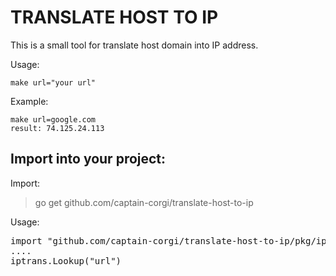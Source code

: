 # TRANSLATE HOST TO IP

This is a small tool for translate host domain into IP address.

Usage:

    make url="your url"

Example:
    
    make url=google.com
    result: 74.125.24.113

## Import into your project:
Import:
> go get github.com/captain-corgi/translate-host-to-ip

Usage:
<pre>
import "github.com/captain-corgi/translate-host-to-ip/pkg/iptrans"
....
iptrans.Lookup("url")
</pre>
